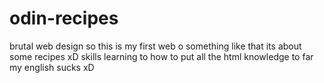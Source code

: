 # odin-recipes
brutal web design
so this is my first web o something like that
its about some recipes xD
skills
learning to how to put all the html knowledge to far
my english sucks xD

